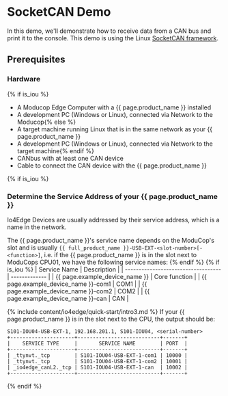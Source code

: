 
# SocketCAN Demo

In this demo, we'll demonstrate how to receive data from a CAN bus and print it to the console. This demo is using the Linux [SocketCAN framework](https://www.kernel.org/doc/html/latest/networking/can.html).

## Prerequisites

### Hardware
{% if is_iou %}
* A Moducop Edge Computer with a {{ page.product_name }} installed
* A development PC (Windows or Linux), connected via Network to the Moducop{% else %}
* A target machine running Linux that is in the same network as your {{ page.product_name }}
* A development PC (Windows or Linux), connected via Network to the target machine{% endif %}
* CANbus with at least one CAN device
* Cable to connect the CAN device with the {{ page.product_name }}

{% if is_iou %}

### Determine the Service Address of your {{ page.product_name }}
Io4Edge Devices are usually addressed by their service address, which is a name in the network.

The {{ page.product_name }}'s service name depends on the ModuCop's slot and is usually
`{{ full_product_name }}-USB-EXT-<slot-number>[-<function>]`, i.e. if the {{ page.product_name }} is in the slot next to ModuCops CPU01, we have the following service names:
{% endif %}
{% if is_iou %}
| Service Name                        | Description   |
| ----------------------------------- | ------------- |
| {{ page.example_device_name }}      | Core function |
| {{ page.example_device_name }}-com1 | COM1          |
| {{ page.example_device_name }}-com2 | COM2          |
| {{ page.example_device_name }}-can  | CAN           |

{% include content/io4edge/quick-start/intro3.md %}
If your {{ page.product_name }} is in the slot next to the CPU, the output should be:
```
S101-IOU04-USB-EXT-1, 192.168.201.1, S101-IOU04, <serial-number>
+---------------------+---------------------------+-------+
|    SERVICE TYPE     |       SERVICE NAME        | PORT  |
+---------------------+---------------------------+-------+
| _ttynvt._tcp        | S101-IOU04-USB-EXT-1-com1 | 10000 |
| _ttynvt._tcp        | S101-IOU04-USB-EXT-1-com2 | 10001 |
| _io4edge_canL2._tcp | S101-IOU04-USB-EXT-1-can  | 10002 |
+---------------------+---------------------------+-------+
```
{% endif %}
